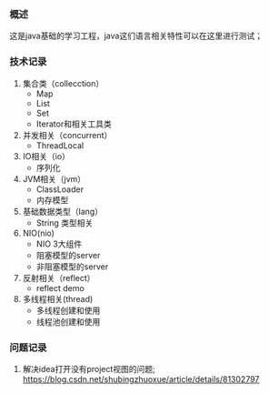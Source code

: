 ### 概述
这是java基础的学习工程，java这们语言相关特性可以在这里进行测试；

### 技术记录
1. 集合类（collecction）
    - Map
    - List
    - Set
    - Iterator和相关工具类
2. 并发相关（concurrent）
    - ThreadLocal
3. IO相关（io）
    - 序列化
4. JVM相关（jvm）
    - ClassLoader
    - 内存模型
5. 基础数据类型（lang）
    - String 类型相关
6. NIO(nio)
    - NIO 3大组件
    - 阻塞模型的server
    - 非阻塞模型的server
7. 反射相关（reflect）
    - reflect demo
8. 多线程相关(thread)
    - 多线程创建和使用
    - 线程池创建和使用

### 问题记录
1. 解决idea打开没有project视图的问题;
https://blog.csdn.net/shubingzhuoxue/article/details/81302797
